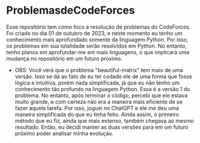 # ProblemasdeCodeForces
Esse repositório tem como foco a resolução de problemas do CodeForces.
Foi criado no dia 01 de outubro de 2023, e neste momento eu tenho um conhecimento mais aprofundado somente da linguagem Python.
Por isso, os problemas em sua totalidade serão resolvidos em Python.
No entanto, tenho planos em aprofundar-me em mais linguagens, o que implicará uma mudança no repositório em um futuro próximo.

* OBS: Você verá que o problema "beautiful-matrix" tem mais de uma versão.
Isso se dá ao fato de eu ter codado ele de uma forma que fosse lógica e intuitiva, porém nada simplificada, já que eu não tenho um conhecimento tão profundo na linguagem Python. 
Essa é a versão 1 do problema.
No entanto, após terminar o código, percebi que ele estava muito grande, e com certeza não era a maneira mais eficiente de se fazer aquela tarefa.
Por isso, joguei no ChatGPT e ele me deu uma maneira simplificada do que eu tinha feito.
Ainda assim, o primeiro método que eu fiz, ainda que mais extenso, também chegava ao mesmo resultado.
Então, eu decidi manter as duas versões para em um futuro próximo poder analisar minha evolução.
